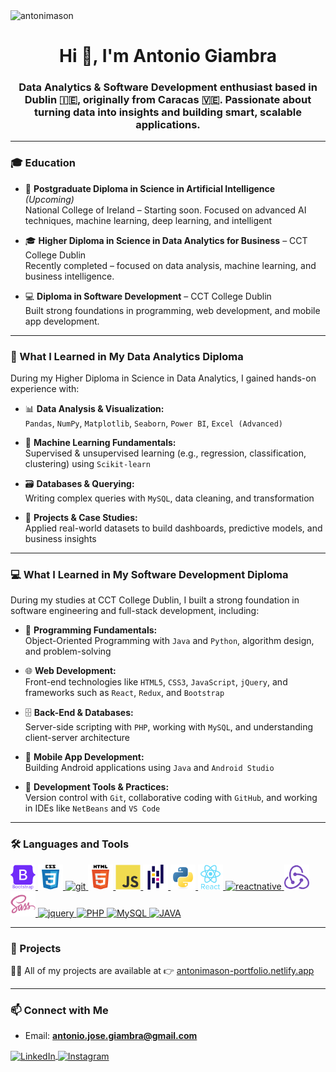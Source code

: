 <img src="https://komarev.com/ghpvc/?username=antonimason&label=Profile%20views&color=0e75b6&style=flat" alt="antonimason" />
<h1 align="center">Hi 👋, I'm Antonio Giambra</h1>
<h3 align="center">Data Analytics & Software Development enthusiast based in Dublin 🇮🇪, originally from Caracas 🇻🇪. Passionate about turning data into insights and building smart, scalable applications.</h3>

---

### 🎓 Education

- 🤖 **Postgraduate Diploma in Science in Artificial Intelligence** *(Upcoming)*  
  National College of Ireland – Starting soon. Focused on advanced AI techniques, machine learning, deep learning, and intelligent
  
- 🎓 **Higher Diploma in Science in Data Analytics for Business** – CCT College Dublin   
  Recently completed – focused on data analysis, machine learning, and business intelligence.

- 💻 **Diploma in Software Development** – CCT College Dublin  
  Built strong foundations in programming, web development, and mobile app development.

---

### 🧠 What I Learned in My Data Analytics Diploma

During my Higher Diploma in Science in Data Analytics, I gained hands-on experience with:

- 📊 **Data Analysis & Visualization:**  
  `Pandas`, `NumPy`, `Matplotlib`, `Seaborn`, `Power BI`, `Excel (Advanced)`

- 🤖 **Machine Learning Fundamentals:**  
  Supervised & unsupervised learning (e.g., regression, classification, clustering) using `Scikit-learn`

- 🗃️ **Databases & Querying:**  
  Writing complex queries with `MySQL`, data cleaning, and transformation

- 🧪 **Projects & Case Studies:**  
  Applied real-world datasets to build dashboards, predictive models, and business insights

---

### 💻 What I Learned in My Software Development Diploma

During my studies at CCT College Dublin, I built a strong foundation in software engineering and full-stack development, including:

- 🧱 **Programming Fundamentals:**  
  Object-Oriented Programming with `Java` and `Python`, algorithm design, and problem-solving

- 🌐 **Web Development:**  
  Front-end technologies like `HTML5`, `CSS3`, `JavaScript`, `jQuery`, and frameworks such as `React`, `Redux`, and `Bootstrap`

- 🗄️ **Back-End & Databases:**  
  Server-side scripting with `PHP`, working with `MySQL`, and understanding client-server architecture

- 📱 **Mobile App Development:**  
  Building Android applications using `Java` and `Android Studio`

- 🧰 **Development Tools & Practices:**  
  Version control with `Git`, collaborative coding with `GitHub`, and working in IDEs like `NetBeans` and `VS Code`

---

### 🛠️ Languages and Tools

<p align="left"> <a href="https://getbootstrap.com" target="_blank" rel="noreferrer"> <img src="https://raw.githubusercontent.com/devicons/devicon/master/icons/bootstrap/bootstrap-plain-wordmark.svg" alt="bootstrap" width="40" height="40"/> </a> <a href="https://www.w3schools.com/css/" target="_blank" rel="noreferrer"> <img src="https://raw.githubusercontent.com/devicons/devicon/master/icons/css3/css3-original-wordmark.svg" alt="css3" width="40" height="40"/> </a> <a href="https://git-scm.com/" target="_blank" rel="noreferrer"> <img src="https://www.vectorlogo.zone/logos/git-scm/git-scm-icon.svg" alt="git" width="40" height="40"/> </a> <a href="https://www.w3.org/html/" target="_blank" rel="noreferrer"> <img src="https://raw.githubusercontent.com/devicons/devicon/master/icons/html5/html5-original-wordmark.svg" alt="html5" width="40" height="40"/> </a> <a href="https://developer.mozilla.org/en-US/docs/Web/JavaScript" target="_blank" rel="noreferrer"> <img src="https://raw.githubusercontent.com/devicons/devicon/master/icons/javascript/javascript-original.svg" alt="javascript" width="40" height="40"/> </a> <a href="https://pandas.pydata.org/" target="_blank" rel="noreferrer"> <img src="https://raw.githubusercontent.com/devicons/devicon/2ae2a900d2f041da66e950e4d48052658d850630/icons/pandas/pandas-original.svg" alt="pandas" width="40" height="40"/> </a> <a href="https://www.python.org" target="_blank" rel="noreferrer"> <img src="https://raw.githubusercontent.com/devicons/devicon/master/icons/python/python-original.svg" alt="python" width="40" height="40"/> </a> <a href="https://reactjs.org/" target="_blank" rel="noreferrer"> <img src="https://raw.githubusercontent.com/devicons/devicon/master/icons/react/react-original-wordmark.svg" alt="react" width="40" height="40"/> </a> <a href="https://reactnative.dev/" target="_blank" rel="noreferrer"> <img src="https://reactnative.dev/img/header_logo.svg" alt="reactnative" width="40" height="40"/> </a> <a href="https://redux.js.org" target="_blank" rel="noreferrer"> <img src="https://raw.githubusercontent.com/devicons/devicon/master/icons/redux/redux-original.svg" alt="redux" width="40" height="40"/> </a> <a href="https://sass-lang.com" target="_blank" rel="noreferrer"> <img src="https://raw.githubusercontent.com/devicons/devicon/master/icons/sass/sass-original.svg" alt="sass" width="40" height="40"/> </a> <a href="https://jquery.com/" target="_blank" rel="noreferrer"> <img src="https://www.vectorlogo.zone/logos/jquery/jquery-vertical.svg" alt="jquery" width="40" height="40"/> </a> <a href="[https://jquery.com/](https://www.php.net/)" target="_blank" rel="noreferrer"> <img src="https://www.vectorlogo.zone/logos/php/php-vertical.svg" alt="PHP" width="40" height="40"/> </a><a href="https://www.mysql.com/" target="_blank" rel="noreferrer"> <img src="https://www.vectorlogo.zone/logos/mysql/mysql-ar21.svg" alt="MySQL" width="40" height="40"/> </a><a href="https://www.java.com/es/" target="_blank" rel="noreferrer"> <img src="https://www.vectorlogo.zone/logos/java/java-vertical.svg" alt="JAVA" width="40" height="40"/> </a></p>

---

### 🚀 Projects

👨‍💻 All of my projects are available at 👉 [antonimason-portfolio.netlify.app](https://antonimason-portfolio.netlify.app/)

---

### 📫 Connect with Me

- Email: **antonio.jose.giambra@gmail.com**

<p align="left">
  <a href="[https://linkedin.com/in/antonio giambra castellanos](https://www.linkedin.com/in/antonio-giambra-castellanos-293148233/)" target="blank">
    <img align="center" src="https://raw.githubusercontent.com/rahuldkjain/github-profile-readme-generator/master/src/images/icons/Social/linked-in-alt.svg" alt="LinkedIn" height="30" width="40" />
  </a>
  <a href="https://instagram.com/anto_code9" target="blank">
    <img align="center" src="https://raw.githubusercontent.com/rahuldkjain/github-profile-readme-generator/master/src/images/icons/Social/instagram.svg" alt="Instagram" height="30" width="40" />
  </a>
</p>


